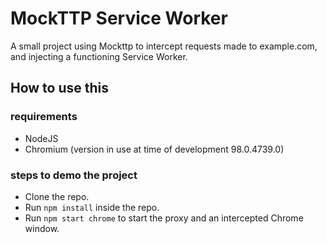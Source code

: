 # MockTTP Service Worker
A small project using Mockttp to intercept requests made to example.com, and injecting a functioning Service Worker.

## How to use this

### requirements
* NodeJS
* Chromium (version in use at time of development 98.0.4739.0)

### steps to demo the project
* Clone the repo.
* Run `npm install` inside the repo.
* Run `npm start chrome` to start the proxy and an intercepted Chrome window.